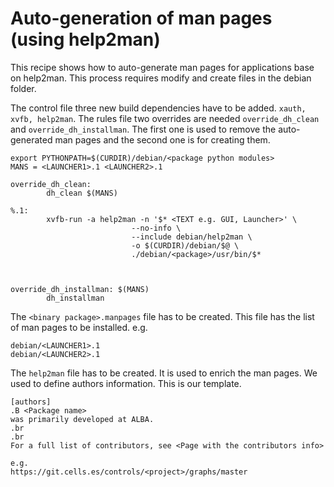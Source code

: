 # Auto-generation of man pages (using help2man)

This recipe shows how to auto-generate man pages for applications base on help2man. This process requires modify and create files in the debian folder.

The control file three new build dependencies have to be added.
`xauth, xvfb, help2man`.
The rules file two overrides are needed `override_dh_clean` and  `override_dh_installman`. The first one is used to remove the auto-generated man pages and the second one is for creating them.

```
export PYTHONPATH=$(CURDIR)/debian/<package python modules>
MANS = <LAUNCHER1>.1 <LAUNCHER2>.1

override_dh_clean:
    	dh_clean $(MANS)

%.1:
    	xvfb-run -a help2man -n '$* <TEXT e.g. GUI, Launcher>' \
                           --no-info \
                           --include debian/help2man \
                           -o $(CURDIR)/debian/$@ \
                           ./debian/<package>/usr/bin/$*



override_dh_installman: $(MANS)
    	dh_installman

``` 
The `<binary package>.manpages` file has to be created. This file has the list of man pages to be installed.
e.g.
```
debian/<LAUNCHER1>.1 
debian/<LAUNCHER2>.1
```

The `help2man` file has to be created. It is used to enrich the man pages. We used to define authors information. This is our template.

```
[authors]
.B <Package name>
was primarily developed at ALBA.
.br
.br
For a full list of contributors, see <Page with the contributors info> 

e.g. 
https://git.cells.es/controls/<project>/graphs/master

``` 
